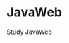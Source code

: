 
<!--
 * @Author: your name 
 * @Date: 2021-02-21 16:29:01    
 * @LastEditTime: 2021-02-21 20:09:15
 * @LastEditors: Please set LastEditors 
 * @Description: In User Settings Edit   
 * @FilePath: \undefinedc:\Users\Yimning\Desktop\JavaScript\README.md  
--> 
# JavaWeb 
Study JavaWeb

  
